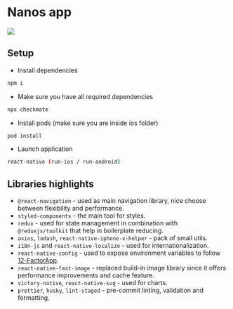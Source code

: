 # Nanos app

![](./data/preview.gif)

## Setup

-   Install dependencies

```sh
npm i
```

-   Make sure you have all required dependencies

```sh
npx checkmate
```

-   Install pods (make sure you are inside ios folder)

```sh
pod install
```

-   Launch application

```sh
react-native (run-ios / run-android)
```

## Libraries highlights

-   `@react-navigation` - used as main navigation library, nice choose between flexibility and performance.
-   `styled-components` - the main tool for styles.
-   `redux` - used for state management in combination with `@reduxjs/toolkit` that help in boilerplate reducing.
-   `axios`, `lodash`, `react-native-iphone-x-helper` - pack of small utils.
-   `i18n-js` and `react-native-localize` - used for internationalization.
-   `react-native-config` - used to expose environment variables to follow [12-FactorApp](https://12factor.net/config).
-   `react-native-fast-image` - replaced build-in image library since it offers performance improvements and cache feature.
-   `victory-native`, `react-native-svg` - used for charts.
-   `prettier`, `husky`, `lint-staged` - pre-commit linting, validation and formatting.
